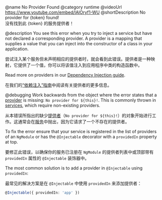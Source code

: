 @name No Provider Found
@category runtime
@videoUrl https://www.youtube.com/embed/lAlOryf1-WU
@shortDescription No provider for {token} found!
<br/>
没有找到此 {token} 的服务提供者！

@description
You see this error when you try to inject a service but have not declared a corresponding provider. A provider is a mapping that supplies a value that you can inject into the constructor of a class in your application.

尝试注入某个服务但未声明相应的提供者时，就会看到此错误。提供者是一种映射，它提供了一个值，你可以将该值注入到应用程序中类的构造函数中。

Read more on providers in our [Dependency Injection guide](guide/dependency-injection).

在我们的[“依赖注入”指南](guide/dependency-injection)中阅读有关提供者的更多信息。

@debugging
Work backwards from the object where the error states that a [provider](guide/architecture-services) is missing: `No provider for ${this}!`. This is commonly thrown in [services](tutorial/toh-pt4), which require non-existing providers.

从本错误所指出的缺少[提供者](guide/architecture-services)（`No provider for ${this}!`）的对象开始进行工作。这通常会在[服务](tutorial/toh-pt4)中抛出，因为它请求了一个不存在的提供者。

To fix the error ensure that your service is registered in the list of providers of an `NgModule` or has the `@Injectable` decorator with a `providedIn` property at top.

要修正此错误，以确保你的服务已注册在 `NgModule` 的提供者列表中或顶部带有 `providedIn` 属性的 `@Injectable` 装饰器中。

The most common solution is to add a provider in `@Injectable` using `providedIn`:

最常见的解决方案是在 `@Injectable` 中使用 `providedIn` 来添加提供者：

```typescript
@Injectable({ providedIn: 'app' })
```
